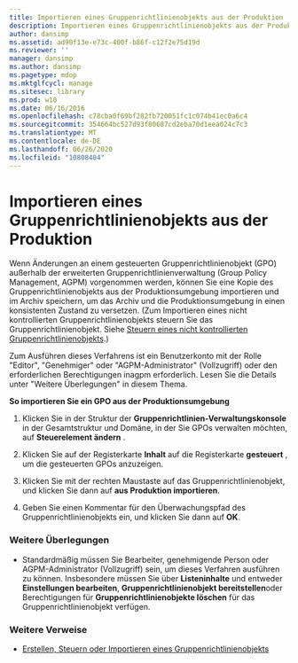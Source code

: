 ```yaml
---
title: Importieren eines Gruppenrichtlinienobjekts aus der Produktion
description: Importieren eines Gruppenrichtlinienobjekts aus der Produktion
author: dansimp
ms.assetid: ad90f13e-e73c-400f-b86f-c12f2e75d19d
ms.reviewer: ''
manager: dansimp
ms.author: dansimp
ms.pagetype: mdop
ms.mktglfcycl: manage
ms.sitesec: library
ms.prod: w10
ms.date: 06/16/2016
ms.openlocfilehash: c78cba0f69bf282fb720051fc1c074b41ec0a6c4
ms.sourcegitcommit: 354664bc527d93f80687cd2eba70d1eea024c7c3
ms.translationtype: MT
ms.contentlocale: de-DE
ms.lasthandoff: 06/26/2020
ms.locfileid: "10808404"
---
```

# Importieren eines Gruppenrichtlinienobjekts aus der Produktion


Wenn Änderungen an einem gesteuerten Gruppenrichtlinienobjekt (GPO) außerhalb der erweiterten Gruppenrichtlinienverwaltung (Group Policy Management, AGPM) vorgenommen werden, können Sie eine Kopie des Gruppenrichtlinienobjekts aus der Produktionsumgebung importieren und im Archiv speichern, um das Archiv und die Produktionsumgebung in einen konsistenten Zustand zu versetzen. (Zum Importieren eines nicht kontrollierten Gruppenrichtlinienobjekts steuern Sie das Gruppenrichtlinienobjekt. Siehe [Steuern eines nicht kontrollierten Gruppenrichtlinienobjekts](control-an-uncontrolled-gpo-agpm30ops.md).)

Zum Ausführen dieses Verfahrens ist ein Benutzerkonto mit der Rolle "Editor", "Genehmiger" oder "AGPM-Administrator" (Vollzugriff) oder den erforderlichen Berechtigungen inagpm erforderlich. Lesen Sie die Details unter "Weitere Überlegungen" in diesem Thema.

**So importieren Sie ein GPO aus der Produktionsumgebung**

1.  Klicken Sie in der Struktur der **Gruppenrichtlinien-Verwaltungskonsole** in der Gesamtstruktur und Domäne, in der Sie GPOs verwalten möchten, auf **Steuerelement ändern** .

2.  Klicken Sie auf der Registerkarte **Inhalt** auf die Registerkarte **gesteuert** , um die gesteuerten GPOs anzuzeigen.

3.  Klicken Sie mit der rechten Maustaste auf das Gruppenrichtlinienobjekt, und klicken Sie dann auf **aus Produktion importieren**.

4.  Geben Sie einen Kommentar für den Überwachungspfad des Gruppenrichtlinienobjekts ein, und klicken Sie dann auf **OK**.

### Weitere Überlegungen

-   Standardmäßig müssen Sie Bearbeiter, genehmigende Person oder AGPM-Administrator (Vollzugriff) sein, um dieses Verfahren ausführen zu können. Insbesondere müssen Sie über **Listeninhalte** und entweder **Einstellungen bearbeiten**, **Gruppenrichtlinienobjekt bereitstellen**oder Berechtigungen für **Gruppenrichtlinienobjekte löschen** für das Gruppenrichtlinienobjekt verfügen.

### Weitere Verweise

-   [Erstellen, Steuern oder Importieren eines Gruppenrichtlinienobjekts](creating-controlling-or-importing-a-gpo-editor-agpm30ops.md)

 

 





